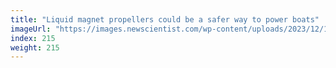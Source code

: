 ```yaml
---
title: "Liquid magnet propellers could be a safer way to power boats"
imageUrl: "https://images.newscientist.com/wp-content/uploads/2023/12/18150559/SEI_184539989.jpg?width=788"
index: 215
weight: 215
---
```

